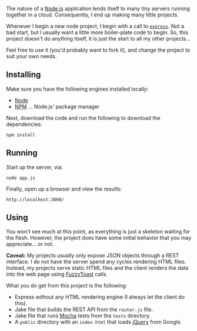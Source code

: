 The nature of a [Node.js][1] application lends itself to many tiny servers running together in a cloud. Consequently, I end up making many little projects.

Whenever I begin a new node project, I begin with a call to [`express`][3].  Not a bad start, but I usually want a little more boiler-plate code to begin. So, this project doesn't do anything itself, it is just the start to all my other projects...

Feel free to use it (you'd probably want to fork it), and change the project to suit your own needs.

Installing
----------

Make sure you have the following engines installed locally:

  * [Node][1]
  * [NPM][2] ... Node.js' package manager

Next, download the code and run the following to download the dependencies:

    npm install

Running
-------

Start up the server, via:

    node app.js

Finally, open up a browser and view the results:

    http://localhost:3000/
    
Using
-----

You won't see much at this point, as everything is just a skeleton waiting for the flesh. However, the project does have some initial behavior that you may appreciate... or not.

**Caveat:** My projects usually only expose JSON objects through a REST interface. I do not have the server spend any cycles rendering HTML files. Instead, my projects serve static HTML files and the client
renders the data into the web page using [FuzzyToast][6] calls.

What you do get from this project is the following:

  * Express without any HTML rendering engine (I always let the client do this).
  * Jake file that builds the REST API from the `router.js` file.
  * Jake file that runs [Mocha][4] tests from the `tests` directory.
  * A `public` directory with an `index.html` that loads [jQuery][5] from Google.

  [1]: http://nodejs.org/
  [2]: http://npmjs.org/
  [3]: http://expressjs.com/
  [4]: https://mochajs.org/
  [5]: http://jquery.com
  [6]: http://www.fuzzytoast.com
